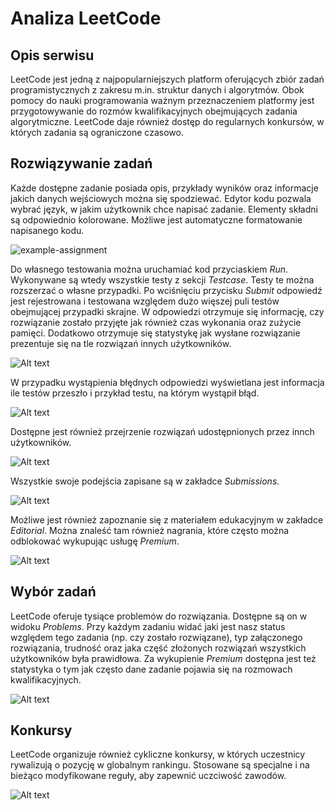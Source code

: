 # Analiza LeetCode

## Opis serwisu

LeetCode jest jedną z najpopularniejszych platform oferujących zbiór zadań programistycznych z zakresu m.in. struktur danych i algorytmów. Obok pomocy do nauki programowania ważnym przeznaczeniem platformy jest przygotowywanie do rozmów kwalifikacyjnych obejmujących zadania algorytmiczne. LeetCode daje również dostęp do regularnych konkursów, w których zadania są ograniczone czasowo.

## Rozwiązywanie zadań

Każde dostępne zadanie posiada opis, przykłady wyników oraz informacje jakich danych wejściowych można się spodziewać. Edytor kodu pozwala wybrać język, w jakim użytkownik chce napisać zadanie. Elementy składni są odpowiednio kolorowane. Możliwe jest automatyczne formatowanie napisanego kodu.

![example-assignment](img/example-assignment.png)

Do własnego testowania można uruchamiać kod przyciaskiem _Run_. Wykonywane są wtedy wszystkie testy z sekcji _Testcase_. Testy te można rozszerzać o własne przypadki. Po wciśnięciu przycisku _Submit_ odpowiedź jest rejestrowana i testowana względem dużo więszej puli testów obejmującej przypadki skrajne. W odpowiedzi otrzymuje się informację, czy rozwiązanie zostało przyjęte jak również czas wykonania oraz zużycie pamięci. Dodatkowo otrzymuje się statystykę jak wysłane rozwiązanie prezentuje się na tle rozwiązań innych użytkowników.

![Alt text](img/submit-response.png)

W przypadku wystąpienia błędnych odpowiedzi wyświetlana jest informacja ile testów przeszło i przykład testu, na którym wystąpił błąd.

![Alt text](img/wrong-submit-response.png)

Dostępne jest również przejrzenie rozwiązań udostępnionych przez innch użytkowników.

![Alt text](img/solutions.png)

Wszystkie swoje podejścia zapisane są w zakładce _Submissions_.

![Alt text](img/submissions.png)

Możliwe jest również zapoznanie się z materiałem edukacyjnym w zakładce _Editorial_. Można znaleść tam również nagrania, które często można odblokować wykupując usługę _Premium_.

![Alt text](img/editorial.png)

## Wybór zadań

LeetCode oferuje tysiące problemów do rozwiązania. Dostępne są on w widoku _Problems_. Przy każdym zadaniu widać jaki jest nasz status względem tego zadania (np. czy zostało rozwiązane), typ załączonego rozwiązania, trudność oraz jaka część złożonych rozwiązań wszystkich użytkowników była prawidłowa. Za wykupienie _Premium_ dostępna jest też statystyka o tym jak często dane zadanie pojawia się na rozmowach kwalifikacyjnych.

![Alt text](img/excercise-list.png)

## Konkursy

LeetCode organizuje również cykliczne konkursy, w których uczestnicy rywalizują o pozycję w globalnym rankingu. Stosowane są specjalne i na bieżąco modyfikowane reguły, aby zapewnić uczciwość zawodów.

![Alt text](img/contests.png)
